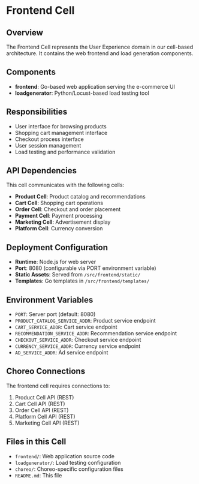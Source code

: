 # Frontend Cell

## Overview
The Frontend Cell represents the User Experience domain in our cell-based architecture. It contains the web frontend and load generation components.

## Components
- **frontend**: Go-based web application serving the e-commerce UI
- **loadgenerator**: Python/Locust-based load testing tool

## Responsibilities
- User interface for browsing products
- Shopping cart management interface
- Checkout process interface
- User session management
- Load testing and performance validation

## API Dependencies
This cell communicates with the following cells:
- **Product Cell**: Product catalog and recommendations
- **Cart Cell**: Shopping cart operations
- **Order Cell**: Checkout and order placement
- **Payment Cell**: Payment processing
- **Marketing Cell**: Advertisement display
- **Platform Cell**: Currency conversion

## Deployment Configuration
- **Runtime**: Node.js for web server
- **Port**: 8080 (configurable via PORT environment variable)
- **Static Assets**: Served from `/src/frontend/static/`
- **Templates**: Go templates in `/src/frontend/templates/`

## Environment Variables
- `PORT`: Server port (default: 8080)
- `PRODUCT_CATALOG_SERVICE_ADDR`: Product service endpoint
- `CART_SERVICE_ADDR`: Cart service endpoint
- `RECOMMENDATION_SERVICE_ADDR`: Recommendation service endpoint
- `CHECKOUT_SERVICE_ADDR`: Checkout service endpoint
- `CURRENCY_SERVICE_ADDR`: Currency service endpoint
- `AD_SERVICE_ADDR`: Ad service endpoint

## Choreo Connections
The frontend cell requires connections to:
1. Product Cell API (REST)
2. Cart Cell API (REST)
3. Order Cell API (REST)
4. Platform Cell API (REST)
5. Marketing Cell API (REST)

## Files in this Cell
- `frontend/`: Web application source code
- `loadgenerator/`: Load testing configuration
- `choreo/`: Choreo-specific configuration files
- `README.md`: This file